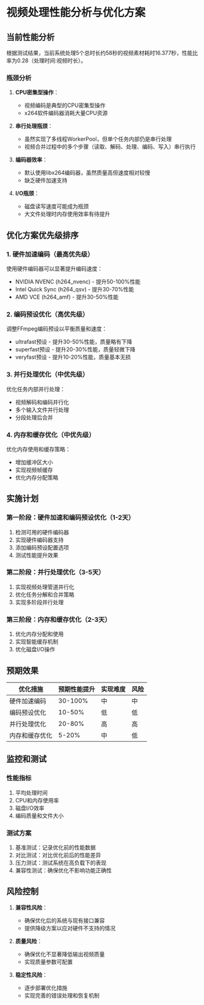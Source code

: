 # 视频处理性能分析与优化方案

## 当前性能分析

根据测试结果，当前系统处理5个总时长约58秒的视频素材耗时16.377秒，性能比率为0.28（处理时间:视频时长）。

### 瓶颈分析

1. **CPU密集型操作**：
   - 视频编码是典型的CPU密集型操作
   - x264软件编码器消耗大量CPU资源

2. **串行处理瓶颈**：
   - 虽然实现了多线程WorkerPool，但单个任务内部仍是串行处理
   - 视频合并过程中的多个步骤（读取、解码、处理、编码、写入）串行执行

3. **编码器效率**：
   - 默认使用libx264编码器，虽然质量高但速度相对较慢
   - 缺乏硬件加速支持

4. **I/O瓶颈**：
   - 磁盘读写速度可能成为瓶颈
   - 大文件处理时内存使用效率有待提升

## 优化方案优先级排序

### 1. 硬件加速编码（最高优先级）
使用硬件编码器可以显著提升编码速度：
- NVIDIA NVENC (h264_nvenc) - 提升50-100%性能
- Intel Quick Sync (h264_qsv) - 提升30-70%性能
- AMD VCE (h264_amf) - 提升30-50%性能

### 2. 编码预设优化（高优先级）
调整FFmpeg编码预设以平衡质量和速度：
- ultrafast预设 - 提升30-50%性能，质量略有下降
- superfast预设 - 提升20-30%性能，质量轻微下降
- veryfast预设 - 提升10-20%性能，质量基本无损

### 3. 并行处理优化（中优先级）
优化任务内部并行处理：
- 视频解码和编码并行化
- 多个输入文件并行处理
- 分段处理后合并

### 4. 内存和缓存优化（中优先级）
优化内存使用和缓存策略：
- 增加缓冲区大小
- 实现视频帧缓存
- 优化内存分配策略

## 实施计划

### 第一阶段：硬件加速和编码预设优化（1-2天）
1. 检测可用的硬件编码器
2. 实现硬件编码器支持
3. 添加编码预设配置选项
4. 测试性能提升效果

### 第二阶段：并行处理优化（3-5天）
1. 实现视频处理管道并行化
2. 优化任务分解和合并策略
3. 实现多阶段并行处理

### 第三阶段：内存和缓存优化（2-3天）
1. 优化内存分配和使用
2. 实现智能缓存机制
3. 优化磁盘I/O操作

## 预期效果

| 优化措施 | 预期性能提升 | 实现难度 | 风险 |
|---------|-------------|---------|------|
| 硬件加速编码 | 30-100% | 中 | 中 |
| 编码预设优化 | 10-50% | 低 | 低 |
| 并行处理优化 | 20-80% | 高 | 高 |
| 内存和缓存优化 | 5-20% | 中 | 低 |

## 监控和测试

### 性能指标
1. 平均处理时间
2. CPU和内存使用率
3. 磁盘I/O效率
4. 编码质量和文件大小

### 测试方案
1. 基准测试：记录优化前的性能数据
2. 对比测试：对比优化前后的性能差异
3. 压力测试：测试系统在高负载下的表现
4. 兼容性测试：确保优化不影响功能正确性

## 风险控制

1. **兼容性风险**：
   - 确保优化后的系统与现有接口兼容
   - 提供降级方案以应对硬件不支持的情况

2. **质量风险**：
   - 确保优化不显著降低输出视频质量
   - 实现质量参数可配置

3. **稳定性风险**：
   - 逐步部署优化措施
   - 实现完善的错误处理和恢复机制
